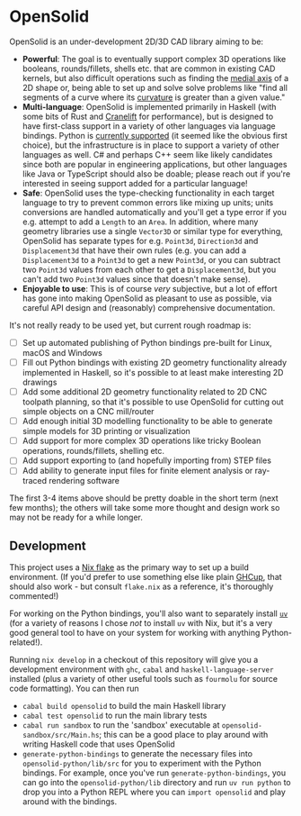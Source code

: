 # OpenSolid

OpenSolid is an under-development 2D/3D CAD library aiming to be:

  * **Powerful**: The goal is to eventually support complex 3D operations like booleans,
    rounds/fillets, shells etc. that are common in existing CAD kernels, but also difficult
    operations such as finding the [medial axis][medial-axis] of a 2D shape or, being able to set up
    and solve solve problems like "find all segments of a curve where its [curvature][curvature]
    is greater than a given value."
  * **Multi-language**: OpenSolid is implemented primarily in Haskell (with some bits of Rust and
    [Cranelift][cranelift] for performance), but is designed to have first-class support in a
    variety of other languages via language bindings. Python is
    [currently supported](python-bindings) (it seemed like the obvious first choice), but the
    infrastructure is in place to support a variety of other languages as well. C# and perhaps C++
    seem like likely candidates since both are popular in engineering applications, but other
    languages like Java or TypeScript should also be doable; please reach out if you're interested
    in seeing support added for a particular language!
  * **Safe**: OpenSolid uses the type-checking functionality in each target language to try to
    prevent common errors like mixing up units; units conversions are handled automatically and
    you'll get a type error if you e.g. attempt to add a `Length` to an `Area`. In addition, where
    many geometry libraries use a single `Vector3D` or similar type for everything, OpenSolid has
    separate types for e.g. `Point3d`, `Direction3d` and `Displacement3d` that have their own rules
    (e.g. you can add a `Displacement3d` to a `Point3d` to get a new `Point3d`, or you can subtract
    two `Point3d` values from each other to get a `Displacement3d`, but you can't add two `Point3d`
    values since that doesn't make sense).
  * **Enjoyable to use**: This is of course _very_ subjective, but a lot of effort has gone into
    making OpenSolid as pleasant to use as possible, via careful API design and (reasonably)
    comprehensive documentation.

It's not really ready to be used yet, but current rough roadmap is:

  - [ ] Set up automated publishing of Python bindings pre-built for Linux, macOS and Windows
  - [ ] Fill out Python bindings with existing 2D geometry functionality already implemented in
        Haskell, so it's possible to at least make interesting 2D drawings
  - [ ] Add some additional 2D geometry functionality related to 2D CNC toolpath planning, so that
        it's possible to use OpenSolid for cutting out simple objects on a CNC mill/router
  - [ ] Add enough initial 3D modelling functionality to be able to generate simple models for 3D
        printing or visualization
  - [ ] Add support for more complex 3D operations like tricky Boolean operations, rounds/fillets,
        shelling etc.
  - [ ] Add support exporting to (and hopefully importing from) STEP files
  - [ ] Add ability to generate input files for finite element analysis or ray-traced rendering
        software

The first 3-4 items above should be pretty doable in the short term (next few months); the others
will take some more thought and design work so may not be ready for a while longer.

[medial-axis]: https://www.sciencedirect.com/topics/mathematics/medial-axis
[curvature]: https://math.libretexts.org/Bookshelves/Calculus/CLP-4_Vector_Calculus_(Feldman_Rechnitzer_and_Yeager)/01%3A_Curves/1.03%3A_Curvature
[cranelift]: https://cranelift.dev/
[python-bindings]: https://pypi.org/project/opensolid/

## Development

This project uses a [Nix flake][nix-flake] as the primary way to set up a build environment. (If
you'd prefer to use something else like plain [GHCup][ghcup], that should also work - but consult
`flake.nix` as a reference, it's thoroughly commented!)

For working on the Python bindings, you'll also want to separately install [`uv`][uv] (for a variety
of reasons I chose _not_ to install `uv` with Nix, but it's a very good general tool to have on your
system for working with anything Python-related!).

Running `nix develop` in a checkout of this repository will give you a development environment with
`ghc`, `cabal` and `haskell-language-server` installed (plus a variety of other useful tools such as
`fourmolu` for source code formatting). You can then run

  * `cabal build opensolid` to build the main Haskell library
  * `cabal test opensolid` to run the main library tests
  * `cabal run sandbox` to run the 'sandbox' executable at `opensolid-sandbox/src/Main.hs`; this can
    be a good place to play around with writing Haskell code that uses OpenSolid
  * `generate-python-bindings` to generate the necessary files into `opensolid-python/lib/src` for
    you to experiment with the Python bindings. For example, once you've run
    `generate-python-bindings`, you can go into the `opensolid-python/lib` directory and run
    `uv run python` to drop you into a Python REPL where you can `import opensolid` and play around
    with the bindings.

[nix-flake]: https://nixos.wiki/wiki/Flakes
[ghcup]: https://www.haskell.org/ghcup/
[uv]: https://docs.astral.sh/uv/
